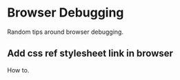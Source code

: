 # Browser Debugging

Random tips around browser debugging.

## Add css ref stylesheet link in browser

How to.
